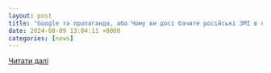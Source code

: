 ```yaml
---
layout: post
title: "Google та пропаганда, або Чому ви досі бачите російські ЗМІ в пошуку - ВСВІТІ"
date: 2024-08-09 13:04:11 +0000
categories: [news]
---
```


[Читати далі](https://vsviti.com.ua/news/160794)
